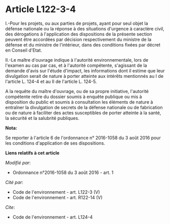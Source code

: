 # Article L122-3-4

I.-Pour les projets, ou aux parties de projets, ayant pour seul objet la défense nationale ou la réponse à des situations
d'urgence à caractère civil, des dérogations à l'application des dispositions de la présente section peuvent être accordées
par décision respectivement du ministre de la défense et du ministre de l'intérieur, dans des conditions fixées par décret en
Conseil d'Etat. 

II.-Le maître d'ouvrage indique à l'autorité environnementale, lors de l'examen au cas par cas, et à l'autorité compétente,
s'agissant de la demande d'avis sur l'étude d'impact, les informations dont il estime que leur divulgation serait de nature à
porter atteinte aux intérêts mentionnés au I de l'article L. 124-4 et au II de l'article L. 124-5. 

A la requête du maître d'ouvrage, ou de sa propre initiative, l'autorité compétente retire du dossier soumis à enquête
publique ou mis à disposition du public et soumis à consultation les éléments de nature à entraîner la divulgation de secrets
de la défense nationale ou de fabrication ou de nature à faciliter des actes susceptibles de porter atteinte à la santé, la
sécurité et la salubrité publiques.

**Nota:**

Se reporter à l'article 6 de l'ordonnance n° 2016-1058 du 3 août 2016 pour les conditions d'application de ses dispositions.

**Liens relatifs à cet article**

_Modifié par_:

  - Ordonnance n°2016-1058 du 3 août 2016 - art. 1

_Cité par_:

  - Code de l'environnement - art. L122-3 (V)
  - Code de l'environnement - art. R122-14 (V)

_Cite_:

  - Code de l'environnement - art. L124-4
